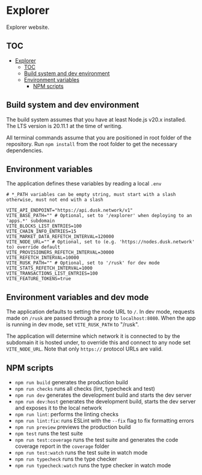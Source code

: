 # Explorer

Explorer website.

## TOC

- [Explorer](#explorer)
  - [TOC](#toc)
  - [Build system and dev environment](#build-system-and-dev-environment)
  - [Environment variables](#environment-variables)
    - [NPM scripts](#npm-scripts)

## Build system and dev environment

The build system assumes that you have at least Node.js v20.x installed. The LTS version is 20.11.1 at the time of writing.

All terminal commands assume that you are positioned in root folder of the repository.
Run `npm install` from the root folder to get the necessary dependencies.

## Environment variables

The application defines these variables by reading a local `.env`

```
# *_PATH variables can be empty string, must start with a slash otherwise, must not end with a slash

VITE_API_ENDPOINT="https://api.dusk.network/v1"
VITE_BASE_PATH="" # Optional, set to '/explorer' when deploying to an 'apps.*' subdomain
VITE_BLOCKS_LIST_ENTRIES=100
VITE_CHAIN_INFO_ENTRIES=15
VITE_MARKET_DATA_REFETCH_INTERVAL=120000
VITE_NODE_URL="" # Optional, set to (e.g. 'https://nodes.dusk.network' to) override default
VITE_PROVISIONERS_REFETCH_INTERVAL=30000
VITE_REFETCH_INTERVAL=10000
VITE_RUSK_PATH="" # Optional, set to '/rusk' for dev mode
VITE_STATS_REFETCH_INTERVAL=1000
VITE_TRANSACTIONS_LIST_ENTRIES=100
VITE_FEATURE_TOKENS=true
```

## Environment variables and dev mode

The application defaults to setting the node URL to `/`. In dev mode, requests made on `/rusk` are passed through a proxy to `localhost:8080`. When the app is running in dev mode, set `VITE_RUSK_PATH` to "/rusk".

The application will determine which network it is connected to by the subdomain it is hosted under, to override this and connect to any node set `VITE_NODE_URL`. Note that only `https://` protocol URLs are valid.

## NPM scripts

- `npm run build` generates the production build
- `npm run checks` runs all checks (lint, typecheck and test)
- `npm run dev` generates the development build and starts the dev server
- `npm run dev:host` generates the development build, starts the dev server and exposes it to the local network
- `npm run lint`: performs the linting checks
- `npm run lint:fix`: runs ESLint with the `--fix` flag to fix formatting errors
- `npm run preview` previews the production build
- `npm test` runs the test suite
- `npm run test:coverage` runs the test suite and generates the code coverage report in the `coverage` folder
- `npm run test:watch` runs the test suite in watch mode
- `npm run typecheck` runs the type checker
- `npm run typecheck:watch` runs the type checker in watch mode
